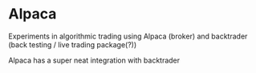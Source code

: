 # Alpaca

Experiments in algorithmic trading using Alpaca (broker) and backtrader (back testing / live trading package(?))

Alpaca has a super neat integration with backtrader
